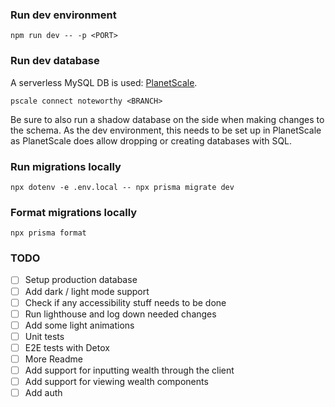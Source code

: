 ### Run dev environment
`npm run dev -- -p <PORT>`

### Run dev database
A serverless MySQL DB is used: [PlanetScale](https://planetscale.com/).

`pscale connect noteworthy <BRANCH>`

Be sure to also run a shadow database on the side when making changes to the schema. As the dev environment, this needs to be set up in PlanetScale as PlanetScale does allow dropping or creating databases with SQL.

### Run migrations locally
`npx dotenv -e .env.local -- npx prisma migrate dev`

### Format migrations locally
`npx prisma format`

### TODO
- [ ] Setup production database
- [ ] Add dark / light mode support
- [ ] Check if any accessibility stuff needs to be done
- [ ] Run lighthouse and log down needed changes
- [ ] Add some light animations
- [ ] Unit tests
- [ ] E2E tests with Detox
- [ ] More Readme
- [ ] Add support for inputting wealth through the client
- [ ] Add support for viewing wealth components
- [ ] Add auth